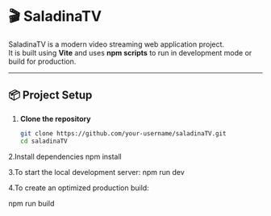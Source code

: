 # 🎬 SaladinaTV

SaladinaTV is a modern video streaming web application project.  
It is built using **Vite** and uses **npm scripts** to run in development mode or build for production.

---

## 📦 Project Setup

1. **Clone the repository**
   ```bash
   git clone https://github.com/your-username/saladinaTV.git
   cd saladinaTV
2.Install dependencies
npm install

3.To start the local development server:
npm run dev

4.To create an optimized production build:

npm run build
